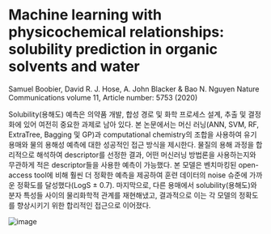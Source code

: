 # Machine learning with physicochemical relationships: solubility prediction in organic solvents and water

Samuel Boobier, David R. J. Hose, A. John Blacker & Bao N. Nguyen
Nature Communications volume 11, Article number: 5753 (2020) 

Solubility(용해도) 예측은 의약품 개발, 합성 경로 및 화학 프로세스 설계, 추출 및 결정화에 있어 여전히 중요한 과제로 남아 있다. 본 논문에서는 머신 러닝(ANN, SVM, RF, ExtraTree, Bagging 및 GP)과 computational chemistry의 조합을 사용하여 유기 용매와 물의 용해성 예측에 대한 성공적인 접근 방식을 제시한다. 물질의 용해 과정을 합리적으로 해석하여 descriptor를 선정한 결과, 어떤 머신러닝 방법론을 사용하는지와 무관하게 적은 descriptor들을 사용한 예측이 가능했다. 본 모델은 벤치마킹된  open-access tool에 비해 훨씬 더 정확한 예측을 제공하여 훈련 데이터의 noise 슈준에 가까운 정확도를 달성했다(LogS ± 0.7). 마지막으로, 다른 용매에서 solubility(용해도)와 분자 특성들 사이의 물리화학적 관계를 재현해냈고, 결과적으로 이는 각 모델의 정확도를 향상시키기 위한 합리적인 접근으로 이어졌다.


![image](https://user-images.githubusercontent.com/68283760/114132565-9105d500-993f-11eb-9d56-44662898d80d.png)
